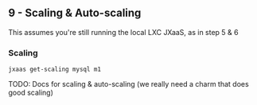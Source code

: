 ## 9 - Scaling & Auto-scaling

This assumes you're still running the local LXC JXaaS, as in step 5 & 6

### Scaling

```
jxaas get-scaling mysql m1
```


TODO: Docs for scaling & auto-scaling
(we really need a charm that does good scaling)